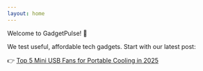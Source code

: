 ```yaml
---
layout: home
---
```


Welcome to GadgetPulse! 🎉

We test useful, affordable tech gadgets. Start with our latest post:

👉 [Top 5 Mini USB Fans for Portable Cooling in 2025](/my-affiliate-blog/2025/05/25/top-5-mini-usb-fans.html)
